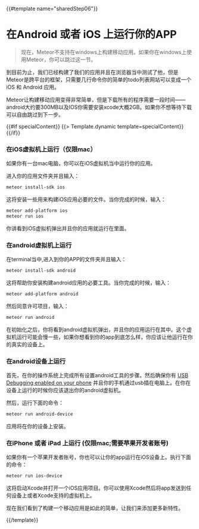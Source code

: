 {{#template name="sharedStep06"}}

# 在Android 或者 iOS 上运行你的APP

> 现在，Meteor不支持在windows上构建移动应用。如果你在windows上使用Meteor，你可以跳过这一节。

到目前为止，我们已经构建了我们的应用并且在浏览器当中测试了他，但是Meteor是跨平台的框架，只需要几行命令你的简单的todo列表网站可以变成一个iOS 和 Android 应用。

Meteor让构建移动应用变得非常简单，但是下载所有的程序需要一段时间——android大约要300MB以及IOS你需要安装xcode大概2GB。如果你不想等待下载可以自由跳过到下一步。

{{#if specialContent}}
  {{> Template.dynamic template=specialContent}}
{{/if}}

### 在iOS虚拟机上运行（仅限mac）

如果你有一台mac电脑，你可以在iOS虚拟机当中运行你的应用。

进入你的应用文件夹并且输入：

```bash
meteor install-sdk ios
```

这将安装一些用来构建iOS应用必要的文件。当你完成的时候，输入：

```bash
meteor add-platform ios
meteor run ios
```

你讲看到iOS虚拟机弹出并且你的应用就运行在里面。

### 在android虚拟机上运行

在terminal当中,进入到你的APP的文件夹并且输入：

```bash
meteor install-sdk android
```

这将帮助你安装构建android应用的必要工具。当你完成的时候，输入：

```bash
meteor add-platform android
```

然后同意许可项目，输入：

```bash
meteor run android
```

在初始化之后，你将看到android虚拟机弹出，并且你的应用运行在其中。这个虚拟机运行可能会慢一些，如果你想看到你的app到底怎么样，你应该让他运行在你的真实的设备上。

### 在android设备上运行

首先，在你的操作系统上完成所有设置android工具的步骤。然后确保你有 [USB Debugging enabled on your phone](http://developer.android.com/tools/device.html#developer-device-options) 并且你的手机通过usb插在电脑上。在你在设备上运行的时候你应该退出你的android虚拟机。

然后，运行下面的命令：

```bash
meteor run android-device
```

应用将在你的设备上安装。

### 在iPhone 或者 iPad 上运行 (仅限mac;需要苹果开发者账号)

如果你有一个苹果开发者账号，你也可以让你的app运行在iOS设备上。执行下面的命令：

```bash
meteor run ios-device
```

这将启动Xcode并打开一个iOS应用项目。你可以使用Xcode然后将app发送到任何设备上或者Xcode支持的虚拟机上。

现在我们看到了构建一个移动应用是如此的简单，让我们来添加更多新特性。

{{/template}}
